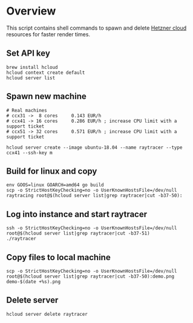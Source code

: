 # Overview

This script contains shell commands to spawn and delete [Hetzner cloud](https://www.hetzner.de/cloud) resources for faster render times.

## Set API key

    brew install hcloud
    hcloud context create default
    hcloud server list

## Spawn new machine

    # Real machines
    # ccx31 ->  8 cores     0.143 EUR/h
    # ccx41 -> 16 cores     0.286 EUR/h ; increase CPU limit with a support ticket
    # ccx51 -> 32 cores     0.571 EUR/h ; increase CPU limit with a support ticket
    
    hcloud server create --image ubuntu-18.04 --name raytracer --type ccx41 --ssh-key m

## Build for linux and copy

    env GOOS=linux GOARCH=amd64 go build
    scp -o StrictHostKeyChecking=no -o UserKnownHostsFile=/dev/null raytracing root@$(hcloud server list|grep raytracer|cut -b37-50):

## Log into instance and start raytracer

    ssh -o StrictHostKeyChecking=no -o UserKnownHostsFile=/dev/null root@$(hcloud server list|grep raytracer|cut -b37-51)
    ./raytracer
    
## Copy files to local machine


    scp -o StrictHostKeyChecking=no -o UserKnownHostsFile=/dev/null root@$(hcloud server list|grep raytracer|cut -b37-50):demo.png demo-$(date +%s).png
    
## Delete server    
     
    hcloud server delete raytracer
